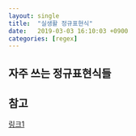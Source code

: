 ```yaml
---
layout: single
title:  "실생활 정규표현식"
date:   2019-03-03 16:10:03 +0900
categories: [regex]
--- 
```


## 자주 쓰는 정규표현식들



## 참고

<a href="https://www.xpressengine.com/tip/22635583" target="_blank">링크1</a>



